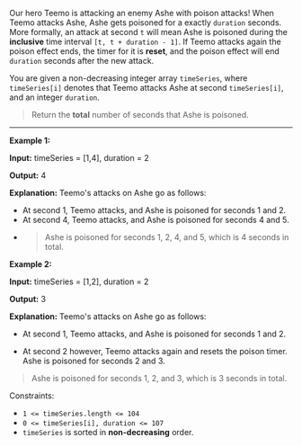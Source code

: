 Our hero Teemo is attacking an enemy Ashe with poison attacks! When Teemo attacks Ashe, Ashe gets poisoned for a exactly `duration` seconds. More formally, an attack at second `t` will mean Ashe is poisoned during the **inclusive** time interval `[t, t + duration - 1]`. If Teemo attacks again the poison effect ends, the timer for it is **reset**, and the poison effect will end `duration` seconds after the new attack.

You are given a non-decreasing integer array `timeSeries`, where `timeSeries[i]` denotes that Teemo attacks Ashe at second `timeSeries[i]`, and an integer `duration`.

> Return the **total** number of seconds that Ashe is poisoned.

---

**Example 1:**

**Input:** timeSeries = [1,4], duration = 2

**Output:** 4

**Explanation:** Teemo's attacks on Ashe go as follows:

- At second 1, Teemo attacks, and Ashe is poisoned for seconds 1 and 2.
- At second 4, Teemo attacks, and Ashe is poisoned for seconds 4 and 5.
- > Ashe is poisoned for seconds 1, 2, 4, and 5, which is 4 seconds in total.

**Example 2:**

**Input:** timeSeries = [1,2], duration = 2

**Output:** 3

**Explanation:** Teemo's attacks on Ashe go as follows:

- At second 1, Teemo attacks, and Ashe is poisoned for seconds 1 and 2.

- At second 2 however, Teemo attacks again and resets the poison timer. Ashe is poisoned for seconds 2 and 3.

> Ashe is poisoned for seconds 1, 2, and 3, which is 3 seconds in total.

Constraints:

- `1 <= timeSeries.length <= 104`
- `0 <= timeSeries[i], duration <= 107`
- `timeSeries` is sorted in **non-decreasing** order.
